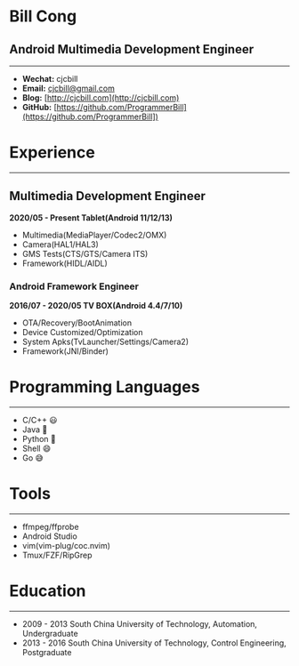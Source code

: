 # Bill Cong

## Android Multimedia Development Engineer

---

- **Wechat:** cjcbill
- **Email:**  cjcbill@gmail.com
- **Blog:**   [http://cjcbill.com](http://cjcbill.com)
- **GitHub:** [https://github.com/ProgrammerBill](https://github.com/ProgrammerBill])

# Experience

---

## Multimedia Development Engineer

**2020/05 - Present Tablet(Android 11/12/13)**

- Multimedia(MediaPlayer/Codec2/OMX)
- Camera(HAL1/HAL3)
- GMS Tests(CTS/GTS/Camera ITS)
- Framework(HIDL/AIDL)

### Android Framework Engineer

**2016/07 - 2020/05 TV BOX(Android 4.4/7/10)**

- OTA/Recovery/BootAnimation
- Device Customized/Optimization
- System Apks(TvLauncher/Settings/Camera2)
- Framework(JNI/Binder)

# Programming Languages

---

- C/C++  😃
- Java   🙂
- Python 🙂
- Shell  😄
- Go     😅

# Tools

---

- ffmpeg/ffprobe
- Android Studio
- vim(vim-plug/coc.nvim)
- Tmux/FZF/RipGrep

# Education

---

- 2009 - 2013 South China University of Technology, Automation, Undergraduate
- 2013 - 2016 South China University of Technology,  Control Engineering, Postgraduate
